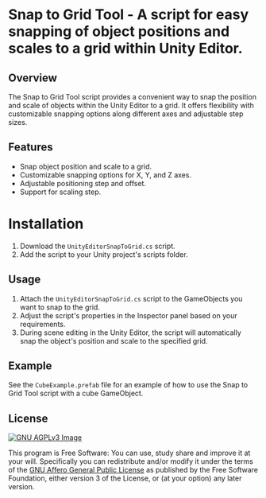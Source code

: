 # Snap to Grid Tool - A script for easy snapping of object positions and scales to a grid within Unity Editor.

## Overview

The Snap to Grid Tool script provides a convenient way to snap the position and scale of objects within the Unity Editor to a grid. It offers flexibility with customizable snapping options along different axes and adjustable step sizes.

## Features

* Snap object position and scale to a grid.
* Customizable snapping options for X, Y, and Z axes.
* Adjustable positioning step and offset.
* Support for scaling step.

# Installation

1. Download the `UnityEditorSnapToGrid.cs` script.
2. Add the script to your Unity project's scripts folder.

## Usage

1. Attach the `UnityEditorSnapToGrid.cs` script to the GameObjects you want to snap to the grid.
2. Adjust the script's properties in the Inspector panel based on your requirements.
3. During scene editing in the Unity Editor, the script will automatically snap the object's position and scale to the specified grid.

## Example

See the `CubeExample.prefab` file for an example of how to use the Snap to Grid Tool script with a cube GameObject.

## License

[![GNU AGPLv3 Image](https://www.gnu.org/graphics/agplv3-155x51.png)](https://www.gnu.org/licenses/agpl-3.0.html)

This program is Free Software: You can use, study share and improve it at your
will. Specifically you can redistribute and/or modify it under the terms of the
[GNU Affero General Public License](https://www.gnu.org/licenses/agpl-3.0.html) as
published by the Free Software Foundation, either version 3 of the License, or
(at your option) any later version.
